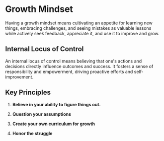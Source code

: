 # Growth Mindset

Having a growth mindset means cultivating an appetite for learning new things, embracing challenges, and seeing mistakes as valuable lessons while actively seek feedback, appreciate it, and use it to improve and grow.

## Internal Locus of Control

An internal locus of control means believing that one's actions and decisions directly influence outcomes and success. It fosters a sense of responsibility and empowerment, driving proactive efforts and self-improvement.

## Key Principles

1. **Believe in your ability to figure things out.**

2. **Question your assumptions**

3. **Create your own curriculum for growth**

4. **Honor the struggle**
